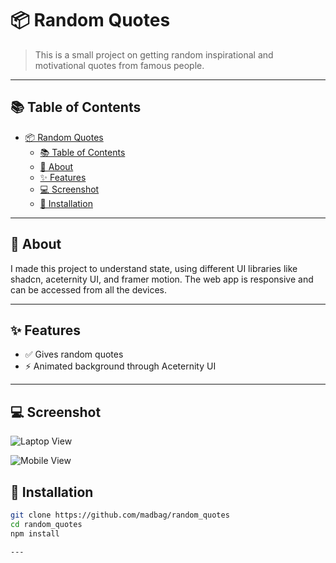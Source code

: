 # 📦 Random Quotes

> This is a small project on getting random inspirational and motivational quotes from famous people. 

---

## 📚 Table of Contents

- [📦 Random Quotes](#-random-quotes)
  - [📚 Table of Contents](#-table-of-contents)
  - [🧠 About](#-about)
  - [✨ Features](#-features)
  - [💻 Screenshot](#-screenshot)
  - [🚀 Installation](#-installation)

---

## 🧠 About

I made this project to understand state, using different UI libraries like shadcn, aceternity UI, and framer motion. The web app is responsive and can be accessed from all the devices. 

---

## ✨ Features

- ✅ Gives random quotes 
- ⚡ Animated background through Aceternity UI

---
## 💻 Screenshot 
![Laptop View](./assests/Random%20Quotes.JPG)

![Mobile View](./assests/Random%20Quotes_mobile.JPG)

## 🚀 Installation

```bash
git clone https://github.com/madbag/random_quotes
cd random_quotes
npm install 

---



